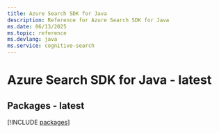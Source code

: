 ```yaml
---
title: Azure Search SDK for Java
description: Reference for Azure Search SDK for Java
ms.date: 06/13/2025
ms.topic: reference
ms.devlang: java
ms.service: cognitive-search
---
```

# Azure Search SDK for Java - latest
## Packages - latest
[!INCLUDE [packages](search-index.md)]